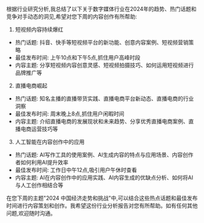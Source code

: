 根据行业研究分析,我总结了以下关于数字媒体行业在2024年的趋势、热门话题和竞争对手动态的洞见,希望对您下周的内容创作有所帮助:

1. 短视频内容持续爆红
- 热门话题: 抖音、快手等短视频平台的新功能、创意内容案例、短视频营销策略
- 最佳发布时间: 上午10点和下午5点,抓住用户高峰时段
- 内容主题: 分享短视频内容创意灵感、短视频拍摄技巧、如何运用短视频进行品牌推广等

2. 直播电商崛起 
- 热门话题: 知名主播的直播带货实践、直播电商平台新动态、直播电商的行业洞察
- 最佳发布时间: 周末晚上8点,抓住用户闲暇时间
- 内容主题: 介绍直播电商的发展现状和未来趋势、分享优秀直播电商案例、直播电商运营技巧等

3. 人工智能在内容创作中的应用
- 热门话题: AI写作工具的使用案例、AI生成内容的特点与应用场景、内容创作者如何利用AI提升效率 
- 最佳发布时间: 工作日中午12点,吸引用户午休时查看
- 内容主题: AI在内容创作中的应用实践、AI内容生成的优缺点分析、如何将AI与人工创作相结合等

在您下周的主题"2024 中国经济走势和挑战"中,可以结合这些热点话题和最佳发布时间进行内容策划和创作。我希望这份行业分析报告对您有所帮助。如有任何其他问题,欢迎随时沟通。